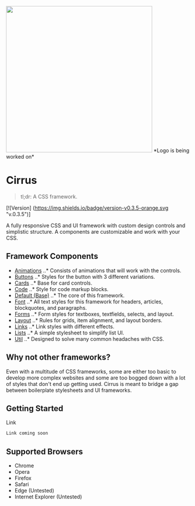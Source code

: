 <img src="http://ultimatepestcontrolny.com/comingsoon.png" width="400">
*Logo is being worked on*

# Cirrus
>tl;dr: A CSS framework.

[![Version] (https://img.shields.io/badge/version-v0.3.5-orange.svg "v.0.3.5")]

A fully responsive CSS and UI framework with custom design controls and simplistic structure. A components are customizable and work with your CSS.

## Framework Components
* [Animations](https://github.com/Spiderpig86/Cirrus/blob/master/src/animations.css "Animations")
..* Consists of animations that will work with the controls.
* [Buttons](https://github.com/Spiderpig86/Cirrus/blob/master/src/button.css "Buttons")
..* Styles for the button with 3 different variations.
* [Cards](https://github.com/Spiderpig86/Cirrus/blob/master/src/card.css "Cards")
..* Base for card controls.
* [Code](https://github.com/Spiderpig86/Cirrus/blob/master/src/code.css "Code")
..* Style for code markup blocks.
* [Default (Base)](https://github.com/Spiderpig86/Cirrus/blob/master/src/default.css "Default")
..* The core of this framework.
* [Font](https://github.com/Spiderpig86/Cirrus/blob/master/src/font.css "Font")
..* All text styles for this framework for headers, articles, blockquotes, and paragraphs.
* [Forms](https://github.com/Spiderpig86/Cirrus/blob/master/src/forms.css "Forms")
..* Form styles for textboxes, textfields, selects, and layout.
* [Layout](https://github.com/Spiderpig86/Cirrus/blob/master/src/layout.css "Layout")
..* Rules for grids, item alignment, and layout borders.
* [Links](https://github.com/Spiderpig86/Cirrus/blob/master/src/links.css "Links")
..* Link styles with different effects.
* [Lists](https://github.com/Spiderpig86/Cirrus/blob/master/src/lists.css "Lists")
..* A simple stylesheet to simplify list UI.
* [Util](https://github.com/Spiderpig86/Cirrus/blob/master/src/util.css "Utils")
..* Designed to solve many common headaches with CSS.

## Why not other frameworks?
Even with a multitude of CSS frameworks, some are either too basic to develop more complex websites and some are too bogged down with a lot of styles that don't end up getting used. Cirrus is meant to bridge a gap between boilerplate stylesheets and UI frameworks.

## Getting Started
Link
```html
Link coming soon
```

## Supported Browsers
* Chrome
* Opera
* Firefox
* Safari
* Edge (Untested)
* Internet Explorer (Untested)
